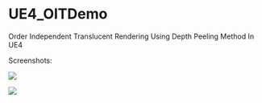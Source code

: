 # UE4_OITDemo
Order Independent Translucent Rendering Using Depth Peeling Method In UE4

Screenshots:

![](https://raw.githubusercontent.com/chenyong2github/UE4_OITDemo/master/Screenshots/s1.jpg)

![](https://raw.githubusercontent.com/chenyong2github/UE4_OITDemo/master/Screenshots/s2.jpg)
